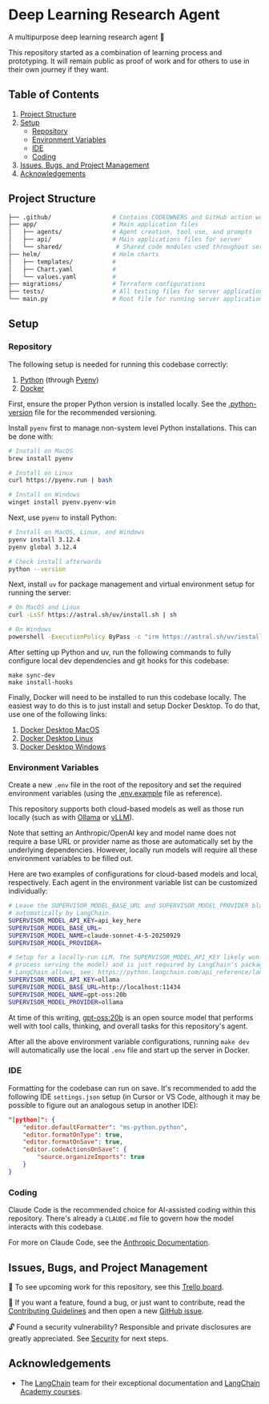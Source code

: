 # Deep Learning Research Agent

A multipurpose deep learning research agent 🔗

This repository started as a combination of learning process and prototyping. It will remain public as proof of work and for others to use in their own journey if they want.

## Table of Contents

1. [Project Structure](#project-structure)
2. [Setup](#setup)
    - [Repository](#repository)
    - [Environment Variables](#environment-variables)
    - [IDE](#ide)
    - [Coding](#coding)
3. [Issues, Bugs, and Project Management](#issues-bugs-and-project-management)
4. [Acknowledgements](#️-acknowledgements)

## Project Structure

```bash
├── .github/                 # Contains CODEOWNERS and GitHub action workflows
├── app/                     # Main application files
│   ├── agents/              # Agent creation, tool use, and prompts
│   ├── api/                 # Main applications files for server
│   └── shared/               # Shared code modules used throughout server
├── helm/                    # Helm charts
│   ├── templates/           #
│   ├── Chart.yaml           #
│   └── values.yaml          #
├── migrations/              # Terraform configurations
├── tests/                   # All testing files for server application
└── main.py                  # Root file for running server application
```

## Setup

### Repository

The following setup is needed for running this codebase correctly:

1. [Python](https://www.python.org) (through [Pyenv](https://github.com/pyenv/pyenv))
2. [Docker](https://www.docker.com)

First, ensure the proper Python version is installed locally. See the [.python-version](./.python-version) file for the recommended versioning.

Install `pyenv` first to manage non-system level Python installations. This can be done with:

```bash
# Install on MacOS
brew install pyenv

# Install on Linux
curl https://pyenv.run | bash

# Install on Windows
winget install pyenv.pyenv-win
```

Next, use `pyenv` to install Python:

```bash
# Install on MacOS, Linux, and Windows
pyenv install 3.12.4
pyenv global 3.12.4

# Check install afterwards
python --version
```

Next, install `uv` for package management and virtual environment setup for running the server:

```bash
# On MacOS and Linux
curl -LsSf https://astral.sh/uv/install.sh | sh

# On Windows
powershell -ExecutionPolicy ByPass -c "irm https://astral.sh/uv/install.ps1 | iex"
```

After setting up Python and uv, run the following commands to fully configure local dev dependencies and git hooks for this codebase:

```base
make sync-dev
make install-hooks
```

Finally, Docker will need to be installed to run this codebase locally. The easiest way to do this is to just install and setup Docker Desktop. To do that, use one of the following links:

1. [Docker Desktop MacOS](https://docs.docker.com/desktop/setup/install/mac-install)
2. [Docker Desktop Linux](https://docs.docker.com/desktop/setup/install/linux)
3. [Docker Desktop Windows](https://docs.docker.com/desktop/setup/install/windows-install)

### Environment Variables

Create a new `.env` file in the root of the repository and set the required environment variables (using the [.env.example](https://github.com/nwthomas/deep-learning-research-agent/blob/main/.env.example) file as reference).

This repository supports both cloud-based models as well as those run locally (such as with [Ollama](https://ollama.com) or [vLLM](https://docs.vllm.ai)).

Note that setting an Anthropic/OpenAI key and model name does not require a base URL or provider name as those are automatically set by the underlying dependencies. However, locally run models will require all these environment variables to be filled out.

Here are two examples of configurations for cloud-based models and local, respectively. Each agent in the environment variable list can be customized individually:

```bash
# Leave the SUPERVISOR_MODEL_BASE_URL and SUPERVISOR_MODEL_PROVIDER blank for Anthropic usage as those are set
# automatically by LangChain.
SUPERVISOR_MODEL_API_KEY=api_key_here
SUPERVISOR_MODEL_BASE_URL=
SUPERVISOR_MODEL_NAME=claude-sonnet-4-5-20250929
SUPERVISOR_MODEL_PROVIDER=

# Setup for a locally-run LLM. The SUPERVISOR_MODEL_API_KEY likely won't matter here (unless it's set on the
# process serving the model) and is just required by LangChain's package. For a list of all possible providers that
# LangChain allows, see: https://python.langchain.com/api_reference/langchain/chat_models/langchain.chat_models.base.init_chat_model.html
SUPERVISOR_MODEL_API_KEY=ollama
SUPERVISOR_MODEL_BASE_URL=http://localhost:11434
SUPERVISOR_MODEL_NAME=gpt-oss:20b
SUPERVISOR_MODEL_PROVIDER=ollama
```

At time of this writing, [gpt-oss:20b](https://huggingface.co/openai/gpt-oss-20b) is an open source model that performs well with tool calls, thinking, and overall tasks for this repository's agent.

After all the above environment variable configurations, running `make dev` will automatically use the local `.env` file and start up the server in Docker.

### IDE

Formatting for the codebase can run on save. It's recommended to add the following IDE `settings.json` setup (in Cursor or VS Code, although it may be possible to figure out an analogous setup in another IDE):

```json
"[python]": {
    "editor.defaultFormatter": "ms-python.python",
    "editor.formatOnType": true,
    "editor.formatOnSave": true,
    "editor.codeActionsOnSave": {
        "source.organizeImports": true
    }
}
```

### Coding

Claude Code is the recommended choice for AI-assisted coding within this repository. There's already a `CLAUDE.md` file to govern how the model interacts with this codebase.

For more on Claude Code, see the [Anthropic Documentation](https://www.claude.com/product/claude-code).

## Issues, Bugs, and Project Management

🎯 To see upcoming work for this repository, see this [Trello board](https://trello.com/b/Qm5Ltjec/deep-learning-agent).

💬 If you want a feature, found a bug, or just want to contribute, read the [Contributing Guidelines](https://github.com/nwthomas/deep-learning-research-agent?tab=contributing-ov-file#contributing) and then open a new [GitHub issue](https://github.com/nwthomas/deep-learning-research-agent/issues/new).

🔓 Found a security vulnerability? Responsible and private disclosures are greatly appreciated. See [Security](https://github.com/nwthomas/deep-learning-research-agent?tab=security-ov-file) for next steps.

## Acknowledgements

- The [LangChain](https://www.langchain.com) team for their exceptional documentation and [LangChain Academy courses](https://academy.langchain.com).
